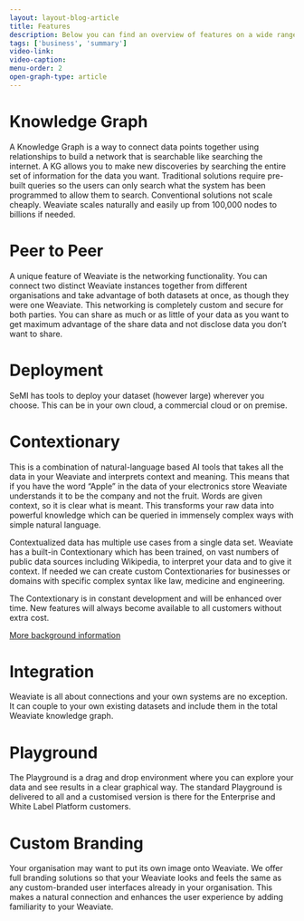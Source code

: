 ```yaml
---
layout: layout-blog-article
title: Features
description: Below you can find an overview of features on a wide range of products.
tags: ['business', 'summary']
video-link:
video-caption:
menu-order: 2
open-graph-type: article
---
```


# Knowledge Graph

A Knowledge Graph is a way to connect data points together using relationships to build a network that is searchable like searching the internet. A KG allows you to make new discoveries by searching the entire set of information for the data you want. Traditional solutions require pre-built queries so the users can only search what the system has been programmed to allow them to search. Conventional solutions not scale cheaply. Weaviate scales naturally and easily up from 100,000 nodes to billions if needed.

# Peer to Peer

A unique feature of Weaviate is the networking functionality. You can connect two distinct Weaviate instances together from different organisations and take advantage of both datasets at once, as though they were one Weaviate. This networking is completely custom and secure for both parties. You can share as much or as little of your data as you want to get maximum advantage of the share data and not disclose data you don’t want to share.

# Deployment

SeMI has tools to deploy your dataset (however large) wherever you choose. This can be in your own cloud, a commercial cloud or on premise.

# Contextionary

This is a combination of natural-language based AI tools that takes all the data in your Weaviate and interprets context and meaning. This means that if you have the word “Apple” in the data of your electronics store Weaviate understands it to be the company and not the fruit. Words are given context, so it is clear what is meant. This transforms your raw data into powerful knowledge which can be queried in immensely complex ways with simple natural language.

Contextualized data has multiple use cases from a single data set. Weaviate has a built-in Contextionary which has been trained, on vast numbers of public data sources including Wikipedia, to interpret your data and to give it context. If needed we can create custom Contextionaries for businesses or domains with specific complex syntax like law, medicine and engineering.

The Contextionary is in constant development and will be enhanced over time. New features will always become available to all customers without extra cost.

[More background information](/_blog/wiki-semi-consulting/learn/technology-summary/#contextionary)

# Integration

Weaviate is all about connections and your own systems are no exception. It can couple to your own existing datasets and include them in the total Weaviate knowledge graph.

# Playground

The Playground is a drag and drop environment where you can explore your data and see results in a clear graphical way. The standard Playground is delivered to all and a customised version is there for the Enterprise and White Label Platform customers.

# Custom Branding

Your organisation may want to put its own image onto Weaviate. We offer full branding solutions so that your Weaviate looks and feels the same as any custom-branded user interfaces already in your organisation. This makes a natural connection and enhances the user experience by adding familiarity to your Weaviate.
